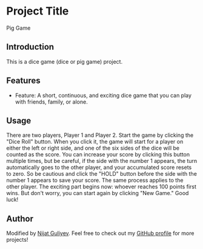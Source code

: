 # Project Title

Pig Game

## Introduction

This is a dice game (dice or pig game) project.

## Features

- Feature: A short, continuous, and exciting dice game that you can play with friends, family, or alone.

## Usage

There are two players, Player 1 and Player 2. Start the game by clicking the "Dice Roll" button. When you click it, the game will start for a player on either the left or right side, and one of the six sides of the dice will be counted as the score. You can increase your score by clicking this button multiple times, but be careful, if the side with the number 1 appears, the turn automatically goes to the other player, and your accumulated score resets to zero. So be cautious and click the "HOLD" button before the side with the number 1 appears to save your score. The same process applies to the other player. The exciting part begins now: whoever reaches 100 points first wins. But don't worry, you can start again by clicking "New Game." Good luck!

## Author

Modified by [Nijat Guliyev](https://www.linkedin.com/in/nijat-guliyev-1949a4294/). Feel free to check out my [GitHub profile](https://github.com/Nijat-Guliyev) for more projects!
